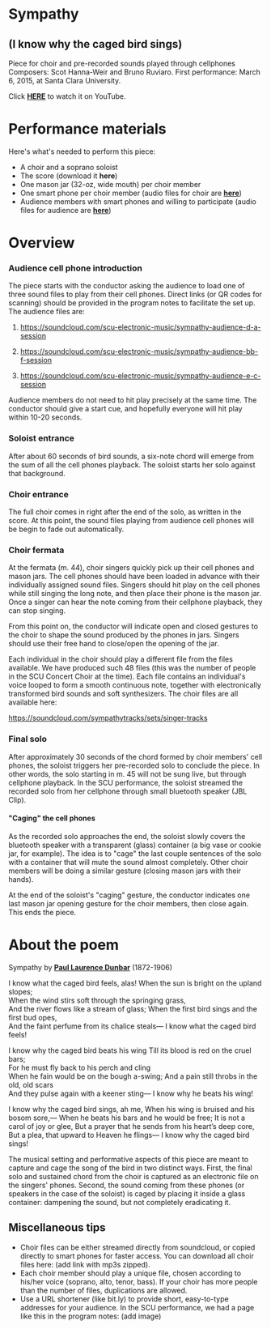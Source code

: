 # Sympathy
## (I know why the caged bird sings)

Piece for choir and pre-recorded sounds played through cellphones
Composers: Scot Hanna-Weir and Bruno Ruviaro. First performance: March 6, 2015, at Santa Clara University.

Click [**HERE**](https://www.youtube.com/watch?v=5zlc8uxKKfQ) to watch it on YouTube.

# Performance materials

Here's what's needed to perform this piece:

* A choir and a soprano soloist
* The score (download it **here**)
* One mason jar (32-oz, wide mouth) per choir member
* One smart phone per choir member (audio files for choir are [**here**](https://soundcloud.com/sympathytracks/sets/singer-tracks))
* Audience members with smart phones and willing to participate (audio files for audience are [**here**](https://soundcloud.com/scu-electronic-music))

# Overview

### Audience cell phone introduction

The piece starts with the conductor asking the audience to load one of three sound files to play from their cell phones. Direct links (or QR codes for scanning) should be provided in the program notes to facilitate the set up. The audience files are:

1. <https://soundcloud.com/scu-electronic-music/sympathy-audience-d-a-session>

2. <https://soundcloud.com/scu-electronic-music/sympathy-audience-bb-f-session>

3. <https://soundcloud.com/scu-electronic-music/sympathy-audience-e-c-session>

Audience members do not need to hit play precisely at the same time. The conductor should give a start cue, and hopefully everyone will hit play within 10-20 seconds.

### Soloist entrance

After about 60 seconds of bird sounds, a six-note chord will emerge from the sum of all the cell phones playback. The soloist starts her solo against that background.

### Choir entrance

The full choir comes in right after the end of the solo, as written in the score. At this point, the sound files playing from audience cell phones will be begin to fade out automatically.

### Choir fermata

At the fermata (m. 44), choir singers quickly pick up their cell phones and mason jars. The cell phones should have been loaded in advance with their individually assigned sound files. Singers should hit play on the cell phones while still singing the long note, and then place their phone is the mason jar. Once a singer can hear the note coming from their cellphone playback, they can stop singing.

From this point on, the conductor will indicate open and closed gestures to the choir to shape the sound produced by the phones in jars. Singers should use their free hand to close/open the opening of the jar.

Each individual in the choir should play a different file from the files available. We have produced such 48 files (this was the number of people in the SCU Concert Choir at the time). Each file contains an individual's voice looped to form a smooth continuous note, together with electronically transformed bird sounds and soft synthesizers. The choir files are all available here:

<https://soundcloud.com/sympathytracks/sets/singer-tracks>

### Final solo

After approximately 30 seconds of the chord formed by choir members' cell phones, the soloist triggers her pre-recorded solo to conclude the piece. In other words, the solo starting in m. 45 will not be sung live, but through cellphone playback.  In the SCU performance, the soloist streamed the recorded solo from her cellphone through small bluetooth speaker (JBL Clip).

#### "Caging" the cell phones

As the recorded solo approaches the end, the soloist slowly covers the bluetooth speaker with a transparent (glass) container (a big vase or cookie jar, for example). The idea is to "cage" the last couple sentences of the solo with a container that will mute the sound almost completely. Other choir members will be doing a similar gesture (closing mason jars with their hands).

At the end of the soloist's "caging" gesture, the conductor indicates one last mason jar opening gesture for the choir members, then close again. This ends the piece.

# About the poem

Sympathy
by [**Paul Laurence Dunbar**](http://en.wikipedia.org/wiki/Paul_Laurence_Dunbar) (1872-1906)

I know what the caged bird feels, alas!
    When the sun is bright on the upland slopes;   
When the wind stirs soft through the springing grass,   
And the river flows like a stream of glass;
    When the first bird sings and the first bud opes,   
And the faint perfume from its chalice steals—
I know what the caged bird feels!

I know why the caged bird beats his wing
    Till its blood is red on the cruel bars;   
For he must fly back to his perch and cling   
When he fain would be on the bough a-swing;
    And a pain still throbs in the old, old scars   
And they pulse again with a keener sting—
I know why he beats his wing!

I know why the caged bird sings, ah me,
    When his wing is bruised and his bosom sore,—
When he beats his bars and he would be free;
It is not a carol of joy or glee,
    But a prayer that he sends from his heart’s deep core,   
But a plea, that upward to Heaven he flings—
I know why the caged bird sings!

The musical setting and performative aspects of this piece are meant to capture and cage the song of the bird in two distinct ways. First, the final solo and sustained chord from the choir is captured as an electronic file on the singers' phones. Second, the sound coming from these phones (or speakers in the case of the soloist) is caged by placing it inside a glass container: dampening the sound, but not completely eradicating it.

## Miscellaneous tips

* Choir files can be either streamed directly from soundcloud, or copied directly to smart phones for faster access. You can download all choir files here: (add link with mp3s zipped).
* Each choir member should play a unique file, chosen according to his/her voice (soprano, alto, tenor, bass). If your choir has more people than the number of files, duplications are allowed.
* Use a URL shortener (like bit.ly) to provide short, easy-to-type addresses for your audience. In the SCU performance, we had a page like this in the program notes: (add image)



